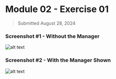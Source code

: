 # Module 02 - Exercise 01
> Submitted August 28, 2024

### Screenshot #1 - Without the Manager
![alt text](https://i.imgur.com/76hTPXI.png)

### Screenshot #2 - With the Manager Shown
![alt text](https://i.imgur.com/nWINPL0.png)